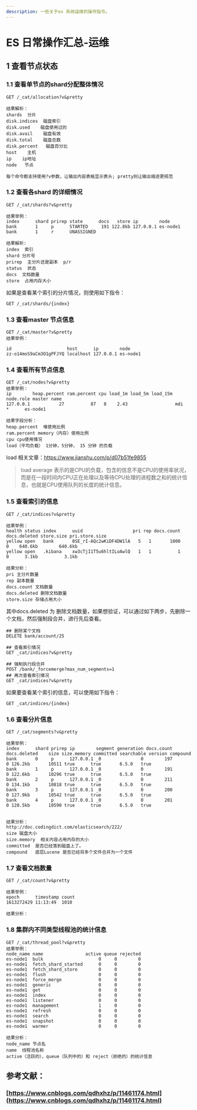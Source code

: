 ```yaml
---
description: 一些关于es 系统运维的操作指令。
---
```


# ES 日常操作汇总-运维

## 1 查看节点状态

### 1.1 查看单节点的shard分配整体情况 

```text
GET /_cat/allocation?v&pretty   

结果解析：
shards  分片
disk.indices  磁盘索引
disk.used    磁盘使用过的
disk.avail    磁盘有效
disk.total    磁盘总数
disk.percent   磁盘百分比
host    主机
ip    ip地址
node   节点

每个命令都支持使用?v参数，让输出内容表格显示表头; pretty则让输出缩进更规范
```

### 1.2 查看各shard 的详细情况

```text
GET /_cat/shards?v&pretty

结果举例：
index      shard prirep state      docs   store ip        node
bank       1     p      STARTED     191 122.8kb 127.0.0.1 es-node1
bank       1     r      UNASSIGNED                        

结果解析:
index  索引
shard 分片号
prirep  主分片还是副本  p/r 
status  状态
docs  文档数量
store  占用内存大小
```

如果是查看某个索引的分片情况，则使用如下指令：

```text
GET /_cat/shards/{index}
```



### 1.3 查看master 节点信息

```text
GET /_cat/master?v&pretty
结果举例：

id                     host      ip        node
zz-o14moS9aCm3O1gPFJYQ localhost 127.0.0.1 es-node1
```

### 1.4 查看所有节点信息

```text
GET /_cat/nodes?v&pretty 
结果举例：
ip        heap.percent ram.percent cpu load_1m load_5m load_15m node.role master name
127.0.0.1           27          87   8    2.43                  mdi       *      es-node1

结果字段分析：
heap.percent  堆使用比例
ram.percent memory（内存）使用比例
cpu cpu使用情况
load（平均负载） 1分钟，5分钟， 15 分钟 的负载

```

load 相关文章：https://www.jianshu.com/p/d07b51fe9855  


> load average 表示的是CPU的负载，包含的信息不是CPU的使用率状况，而是在一段时间内CPU正在处理以及等待CPU处理的进程数之和的统计信息，也就是CPU使用队列的长度的统计信息。

### 1.5 查看索引的信息

```text
GET /_cat/indices?v&pretty

结果举例：
health status index      uuid                   pri rep docs.count docs.deleted store.size pri.store.size
yellow open   bank       8SE_rI-AQc2wKiDF4DW1lA   5   1       1000            0    640.6kb        640.6kb
yellow open   .kibana    xw3cTjI1T5u6hltILoAwlQ   1   1          1            0      3.1kb          3.1kb

结果分析：
pri 主分片数量
rep 副本数量
docs.count 文档数量
docs.deleted 删除文档数量
store.size 存储占用大小
```

其中docs.deleted 为 删除文档数量，如果想验证，可以通过如下两步，先删除一个文档，然后强制段合并，进行先后查看。

```text
## 删除某个文档
DELETE bank/account/25

## 查看索引情况
GET _cat/indices?v&pretty

## 强制执行段合并
POST /bank/_forcemerge?max_num_segments=1
## 再次查看索引情况
GET _cat/indices?v&pretty
```

如果要查看某个索引的信息，可以使用如下指令：

```text
GET _cat/indices/{index}
```

### 1.6 查看分片信息

```text
GET /_cat/segments?v&pretty

结果举例：
index      shard prirep ip        segment generation docs.count docs.deleted    size size.memory committed searchable version compound
bank       0     p      127.0.0.1 _0               0        197            0 126.2kb       10511 true      true       6.5.0   true
bank       1     p      127.0.0.1 _0               0        191            0 122.6kb       10296 true      true       6.5.0   true
bank       2     p      127.0.0.1 _0               0        211            0 134.1kb       10818 true      true       6.5.0   true
bank       3     p      127.0.0.1 _0               0        200            0 127.9kb       10542 true      true       6.5.0   true
bank       4     p      127.0.0.1 _0               0        201            0 128.5kb       10590 true      true       6.5.0   true


结果分析：
http://doc.codingdict.com/elasticsearch/222/
size 磁盘大小
size.memory  相关内容占用内存的大小
committed  是否已经落到磁盘上了。
compound   底层Lucene 是否已经将多个文件合并为一个文件
```

### 1.7 查看文档数量

```text
GET /_cat/count?v&pretty 

结果举例：
epoch      timestamp count
1613272429 11:13:49  1010

结果分析：
```

### 1.8 集群内不同类型线程池的统计信息

```text
GET /_cat/thread_pool?v&pretty 
结果举例：
node_name name                active queue rejected
es-node1  bulk                     0     0        0
es-node1  fetch_shard_started      0     0        0
es-node1  fetch_shard_store        0     0        0
es-node1  flush                    0     0        0
es-node1  force_merge              0     0        0
es-node1  generic                  0     0        0
es-node1  get                      0     0        0
es-node1  index                    0     0        0
es-node1  listener                 0     0        0
es-node1  management               1     0        0
es-node1  refresh                  0     0        0
es-node1  search                   0     0        0
es-node1  snapshot                 0     0        0
es-node1  warmer                   0     0        0

结果分析：
node_name 节点名
name  线程池名称
active（活跃的），queue（队列中的）和 reject（拒绝的）的统计信息

```

## 参考文献：

### [https://www.cnblogs.com/qdhxhz/p/11461174.html](https://www.cnblogs.com/qdhxhz/p/11461174.html)  

